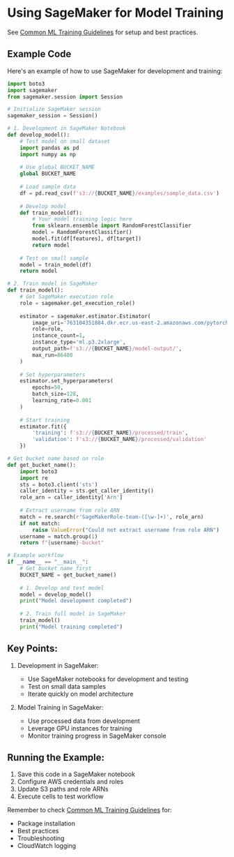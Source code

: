 # Using SageMaker for Model Training

See [Common ML Training Guidelines](./MLTrainingCommon.md) for setup and best practices.

## Example Code

Here's an example of how to use SageMaker for development and training:

```python
import boto3
import sagemaker
from sagemaker.session import Session

# Initialize SageMaker session
sagemaker_session = Session()

# 1. Development in SageMaker Notebook
def develop_model():
    # Test model on small dataset
    import pandas as pd
    import numpy as np
    
    # Use global BUCKET_NAME 
    global BUCKET_NAME
    
    # Load sample data
    df = pd.read_csv(f's3://{BUCKET_NAME}/examples/sample_data.csv')
    
    # Develop model
    def train_model(df):
        # Your model training logic here
        from sklearn.ensemble import RandomForestClassifier
        model = RandomForestClassifier()
        model.fit(df[features], df[target])
        return model
    
    # Test on small sample
    model = train_model(df)
    return model

# 2. Train model in SageMaker
def train_model():
    # Get SageMaker execution role
    role = sagemaker.get_execution_role()
    
    estimator = sagemaker.estimator.Estimator(
        image_uri='763104351884.dkr.ecr.us-east-2.amazonaws.com/pytorch-training:2.5.1-gpu-py311-cu124-ubuntu22.04-sagemaker',
        role=role,
        instance_count=1,
        instance_type='ml.p3.2xlarge',
        output_path=f's3://{BUCKET_NAME}/model-output/',
        max_run=86400
    )
    
    # Set hyperparameters
    estimator.set_hyperparameters(
        epochs=50,
        batch_size=128,
        learning_rate=0.001
    )
    
    # Start training
    estimator.fit({
        'training': f's3://{BUCKET_NAME}/processed/train',
        'validation': f's3://{BUCKET_NAME}/processed/validation'
    })

# Get bucket name based on role
def get_bucket_name():
    import boto3
    import re
    sts = boto3.client('sts')
    caller_identity = sts.get_caller_identity()
    role_arn = caller_identity['Arn']
    
    # Extract username from role ARN
    match = re.search(r'SageMakerRole-team-([\w-]+)', role_arn)
    if not match:
        raise ValueError("Could not extract username from role ARN")
    username = match.group(1)
    return f"{username}-bucket"

# Example workflow
if __name__ == "__main__":
    # Get bucket name first
    BUCKET_NAME = get_bucket_name()
    
    # 1. Develop and test model
    model = develop_model()
    print("Model development completed")
    
    # 2. Train full model in SageMaker
    train_model()
    print("Model training completed")
```

## Key Points:

1. Development in SageMaker:
   - Use SageMaker notebooks for development and testing
   - Test on small data samples
   - Iterate quickly on model architecture

2. Model Training in SageMaker:
   - Use processed data from development
   - Leverage GPU instances for training
   - Monitor training progress in SageMaker console

## Running the Example:

1. Save this code in a SageMaker notebook
2. Configure AWS credentials and roles
3. Update S3 paths and role ARNs
4. Execute cells to test workflow

Remember to check [Common ML Training Guidelines](./MLTrainingCommon.md) for:
- Package installation
- Best practices
- Troubleshooting
- CloudWatch logging
